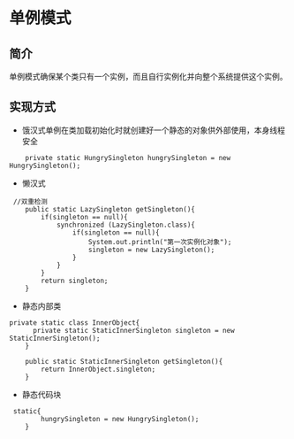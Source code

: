 # 单例模式
## 简介
单例模式确保某个类只有一个实例，而且自行实例化并向整个系统提供这个实例。

## 实现方式

- 饿汉式单例在类加载初始化时就创建好一个静态的对象供外部使用，本身线程安全
```
    private static HungrySingleton hungrySingleton = new HungrySingleton();

```
- 懒汉式
```
 //双重检测
    public static LazySingleton getSingleton(){
        if(singleton == null){
            synchronized (LazySingleton.class){
                if(singleton == null){
                    System.out.println("第一次实例化对象");
                    singleton = new LazySingleton();
                }
            }
        }
        return singleton;
    }
```
- 静态内部类
```
private static class InnerObject{
      private static StaticInnerSingleton singleton = new StaticInnerSingleton();
    }

    public static StaticInnerSingleton getSingleton(){
        return InnerObject.singleton;
    }
```
- 静态代码块
```
 static{
        hungrySingleton = new HungrySingleton();
    }
```